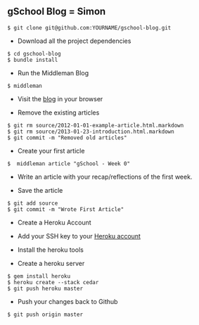 ## gSchool Blog = Simon

```
$ git clone git@github.com:YOURNAME/gschool-blog.git
```

* Download all the project dependencies

```
$ cd gschool-blog
$ bundle install
```

* Run the Middleman Blog

```
$ middleman
```

* Visit the [blog](http://localhost:4567) in your browser

* Remove the existing articles

```
$ git rm source/2012-01-01-example-article.html.markdown
$ git rm source/2013-01-23-introduction.html.markdown
$ git commit -m "Removed old articles"
```

* Create your first article

```
$  middleman article "gSchool - Week 0"
```

* Write an article with your recap/reflections of the first week.

* Save the article

```
$ git add source
$ git commit -m "Wrote First Article"
```

* Create a Heroku Account
* Add your SSH key to your [Heroku account](https://dashboard.heroku.com/account)

* Install the heroku tools
* Create a heroku server

```
$ gem install heroku
$ heroku create --stack cedar
$ git push heroku master
```

* Push your changes back to Github

```
$ git push origin master
```
